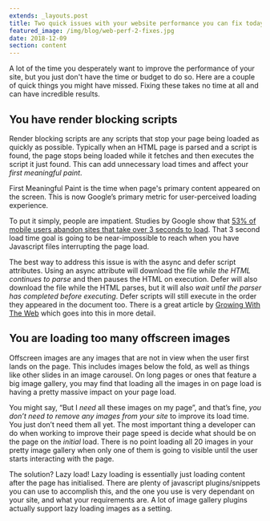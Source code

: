 ```yaml
---
extends: _layouts.post
title: Two quick issues with your website performance you can fix today
featured_image: /img/blog/web-perf-2-fixes.jpg
date: 2018-12-09
section: content
---
```


A lot of the time you desperately want to improve the performance of your site, but you just don't have the time or budget to do so. Here are a couple of quick things you might have missed. Fixing these takes no time at all and can have incredible results.

## You have render blocking scripts

Render blocking scripts are any scripts that stop your page being loaded as quickly as possible. Typically when an HTML page is parsed and a script is found, the page stops being loaded while it fetches and then executes the script it just found. This can add unnecessary load times and affect your _first meaningful paint_.

First Meaningful Paint is the time when page's primary content appeared on the screen. This is now Google’s primary metric for user-perceived loading experience.

To put it simply, people are impatient. Studies by Google show that [53% of mobile users abandon sites that take over 3 seconds to load](https://www.doubleclickbygoogle.com/articles/mobile-speed-matters/). That 3 second load time goal is going to be near-impossible to reach when you have Javascript files interrupting the page load.

The best way to address this issue is with the async and defer script attributes. Using an async attribute will download the file _while the HTML continues to parse_ and then pauses the HTML on execution. Defer will also download the file while the HTML parses, but it will also _wait until the parser has completed before executing_. Defer scripts will still execute in the order they appeared in the document too. There is a great article by [Growing With The Web](http://www.growingwiththeweb.com/2014/02/async-vs-defer-attributes.html) which goes into this in more detail.

## You are loading too many offscreen images

Offscreen images are any images that are not in view when the user first lands on the page. This includes images below the fold, as well as things like other slides in an image carousel. On long pages or ones that feature a big image gallery, you may find that loading all the images in on page load is having a pretty massive impact on your page load.

You might say, “But I _need_ all these images on my page”, and that’s fine, _you don’t need to remove any images from your site_ to improve its load time. You just don’t need them all yet. The most important thing a developer can do when working to improve their page speed is decide what should be on the page on the _initial_ load. There is no point loading all 20 images in your pretty image gallery when only one of them is going to visible until the user starts interacting with the page.

The solution? Lazy load! Lazy loading is essentially just loading content after the page has initialised. There are plenty of javascript plugins/snippets you can use to accomplish this, and the one you use is very dependant on your site, and what your requirements are. A lot of image gallery plugins actually support lazy loading images as a setting.
